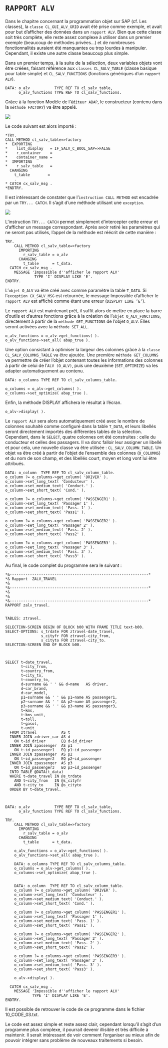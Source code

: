 # **`RAPPORT ALV`**

Dans le chapitre concernant la programmation objet sur SAP (cf. Les classes), la `classe CL_GUI_ALV_GRID` avait été prise comme exemple, et avait pour but d’afficher des données dans un `rapport ALV`. Bien que cette classe soit très complète, elle reste assez complexe à utiliser dans un premier exemple (beaucoup de méthodes privées...) et de nombreuses fonctionnalités auraient été manquantes ou trop lourdes à manipuler. Cependant, il existe une autre classe beaucoup plus simple.

Dans un premier temps, à la suite de la sélection, deux variables objets vont être créées, faisant référence aux `classes CL_SALV_TABLE` (classe basique pour table simple) et `CL_SALV_FUNCTIONS` (fonctions génériques d’un `rapport ALV`).

```JS
DATA: o_alv           TYPE REF TO cl_salv_table,
      o_alv_functions TYPE REF TO cl_salv_functions.
```

Grâce à la fonction Modèle de l’`éditeur ABAP`, le constructeur (contenu dans la `méthode FACTORY`) va être appelé.

![](../99%20-%20Ressources/13_ALV%20-%2008%20-%2001.png)

Le code suivant est alors importé :

```JS
*TRY.
CALL METHOD cl_salv_table=>factory
*  EXPORTING
*    list_display   = IF_SALV_C_BOOL_SAP=>FALSE
*    r_container    =
*    container_name =
*  IMPORTING
*    r_salv_table   =
  CHANGING
    t_table        =
    .
* CATCH cx_salv_msg .
*ENDTRY.
```

Il est intéressant de constater que l’`instruction CALL METHOD` est encadrée par un `TRY... CATCH`. Il s’agit d’une méthode utilisant une `exception`.

![](../99%20-%20Ressources/13_ALV%20-%2008%20-%2002.png)

L’instruction `TRY... CATCH` permet simplement d’intercepter cette erreur et d’afficher un message correspondant. Après avoir retiré les paramètres qui ne seront pas utilisés, l’appel de la méthode est réécrit de cette manière :

```JS
TRY.
    CALL METHOD cl_salv_table=>factory
      IMPORTING
        r_salv_table = o_alv
      CHANGING
        t_table      = t_data.
  CATCH cx_salv_msg .
    MESSAGE 'Impossible d''afficher le rapport ALV'
             TYPE 'I' DISPLAY LIKE 'E'.
ENDTRY.
```

L’`objet O_ALV` va être créé avec comme paramètre la table `T_DATA`. Si l’`exception CX_SALV_MSG` est retournée, le message Impossible d’afficher le `rapport ALV` est affiché comme étant une erreur (`DISPLAY LIKE ’E’`).

Le `rapport ALV` est maintenant prêt, il suffit alors de mettre en place la barre d’outils et d’autres fonctions grâce à la création de l’`objet O_ALV_FUNCTIONS`, directement à partir de la `méthode GET_FUNCTIONS` de l’objet `O_ALV`. Elles seront activées avec la `méthode SET_ALL`.

```JS
o_alv_functions = o_alv->get_functions( ).
o_alv_functions->set_all( abap_true ).
```

Une option consistant à optimiser la largeur des colonnes grâce à la `classe CL_SALV_COLUMNS_TABLE` va être ajoutée. Une première `méthode GET_COLUMNS` va permettre de créer l’objet contenant toutes les informations des colonnes à partir de celui de l’`ALV (O_ALV)`, puis une deuxième (`SET_OPTIMIZE`) va les adapter automatiquement au contenu.

```JS
DATA: o_columns TYPE REF TO cl_salv_columns_table.

o_columns = o_alv->get_columns( ).
o_columns->set_optimize( abap_true ).
```

Enfin, la méthode DISPLAY affichera le résultat à l’écran.

```JS
o_alv->display( ).
```

Le `rapport ALV` sera alors automatiquement créé avec le nombre de colonnes souhaité comme configuré dans la table `T_DATA`, et leurs libellés seront directement importés des différentes tables de la sélection. Cependant, dans le `SELECT`, quatre colonnes ont été construites : celle du conducteur et celles des passagers. Il va donc falloir leur assigner un libellé et pour cela, une nouvelle classe va être utilisée : `CL_SALV_COLUMN_TABLE`. Un objet va être créé à partir de l’objet de l’ensemble des colonnes (`O_COLUMNS`) et du nom de son champ, et des libellés court, moyen et long vont lui être attribués.

```JS
DATA: o_column  TYPE REF TO cl_salv_column_table.
o_column ?= o_columns->get_column( 'DRIVER' ).
o_column->set_long_text( 'Conducteur' ).
o_column->set_medium_text( 'Conduct.' ).
o_column->set_short_text( 'Cond.' ).

o_column ?= o_columns->get_column( 'PASSENGER1' ).
o_column->set_long_text( 'Passager 1' ).
o_column->set_medium_text( 'Pass. 1' ).
o_column->set_short_text( 'Pass1' ).

o_column ?= o_columns->get_column( 'PASSENGER2' ).
o_column->set_long_text( 'Passager 2' ).
o_column->set_medium_text( 'Pass. 2' ).
o_column->set_short_text( 'Pass2' ).

o_column ?= o_columns->get_column( 'PASSENGER3' ).
o_column->set_long_text( 'Passager 3' ).
o_column->set_medium_text( 'Pass. 3' ).
o_column->set_short_text( 'Pass3' ).
```

Au final, le code complet du programme sera le suivant :

```JS
*&--------------------------------------------------------------*
*& Rapport  ZALV_TRAVEL
*&
*&--------------------------------------------------------------*
*&
*&
*&--------------------------------------------------------------*
RAPPORT zalv_travel.


TABLES: ztravel.

SELECTION-SCREEN BEGIN OF BLOCK b00 WITH FRAME TITLE text-b00.
SELECT-OPTIONS: s_trdate FOR ztravel-date_travel,
                s_cityfr FOR ztravel-city_from,
                s_cityto FOR ztravel-city_to.
SELECTION-SCREEN END OF BLOCK b00.



SELECT t~date_travel,
       t~city_from,
       t~country_from,
       t~city_to,
       t~country_to,
       d~surname && ' ' && d~name   AS driver,
       d~car_brand,
       d~car_model,
       p1~surname && ' ' && p1~name AS passenger1,
       p2~surname && ' ' && p2~name AS passenger2,
       p3~surname && ' ' && p3~name AS passenger3,
       t~kms,
       t~kms_unit,
       t~toll,
       t~gasol,
       t~unit
  FROM ztravel           AS t
  INNER JOIN zdriver_car AS d
    ON t~id_driver       EQ d~id_driver
  INNER JOIN zpassenger  AS p1
    ON t~id_passenger1   EQ p1~id_passenger
  INNER JOIN zpassenger  AS p2
    ON t~id_passenger2   EQ p2~id_passenger
  INNER JOIN zpassenger  AS p3
    ON t~id_passenger3   EQ p3~id_passenger
  INTO TABLE @DATA(t_data)
  WHERE t~date_travel IN @s_trdate
    AND t~city_from   IN @s_cityfr
    AND t~city_to     IN @s_cityto
  ORDER BY t~date_travel.



DATA: o_alv           TYPE REF TO cl_salv_table,
      o_alv_functions TYPE REF TO cl_salv_functions.

TRY.
    CALL METHOD cl_salv_table=>factory
      IMPORTING
        r_salv_table = o_alv
      CHANGING
        t_table      = t_data.

    o_alv_functions = o_alv->get_functions( ).
    o_alv_functions->set_all( abap_true ).

    DATA: o_columns TYPE REF TO cl_salv_columns_table.
    o_columns = o_alv->get_columns( ).
    o_columns->set_optimize( abap_true ).


    DATA: o_column  TYPE REF TO cl_salv_column_table.
    o_column ?= o_columns->get_column( 'DRIVER' ).
    o_column->set_long_text( 'Conducteur' ).
    o_column->set_medium_text( 'Conduct.' ).
    o_column->set_short_text( 'Cond.' ).

    o_column ?= o_columns->get_column( 'PASSENGER1' ).
    o_column->set_long_text( 'Passager 1' ).
    o_column->set_medium_text( 'Pass. 1' ).
    o_column->set_short_text( 'Pass1' ).

    o_column ?= o_columns->get_column( 'PASSENGER2' ).
    o_column->set_long_text( 'Passager 2' ).
    o_column->set_medium_text( 'Pass. 2' ).
    o_column->set_short_text( 'Pass2' ).

    o_column ?= o_columns->get_column( 'PASSENGER3' ).
    o_column->set_long_text( 'Passager 3' ).
    o_column->set_medium_text( 'Pass. 3' ).
    o_column->set_short_text( 'Pass3' ).

    o_alv->display( ).

  CATCH cx_salv_msg .
    MESSAGE 'Impossible d''afficher le rapport ALV'
            TYPE 'I' DISPLAY LIKE 'E'.
ENDTRY.
```

Il est possible de retrouver le code de ce programme dans le fichier 10_CODE_03.txt.

Le code est assez simple et reste assez clair, cependant lorsqu’il s’agit d’un programme plus complexe, il pourrait devenir illisible et très difficile à maintenir. Il serait intéressant de voir comment l’organiser au mieux afin de pouvoir intégrer sans problème de nouveaux traitements si besoin.
